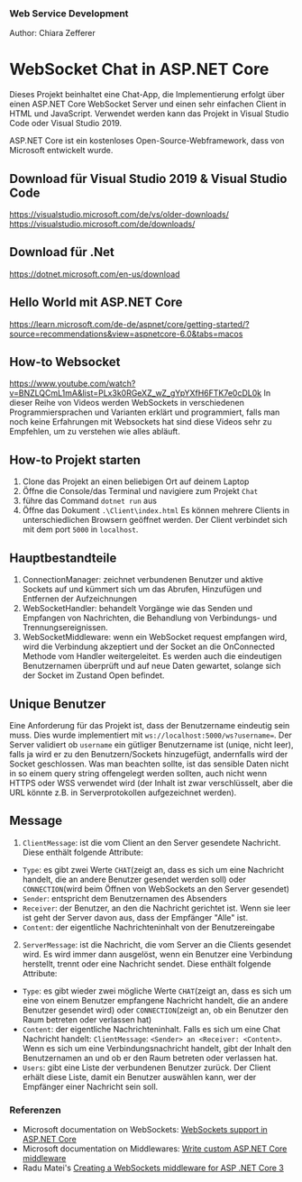 ### Web Service Development
Author: Chiara Zefferer


# WebSocket Chat in ASP.NET Core
Dieses Projekt beinhaltet eine Chat-App, die Implementierung erfolgt über einen ASP.NET Core WebSocket Server und einen sehr einfachen Client in HTML und JavaScript. Verwendet werden kann das Projekt in Visual Studio Code oder Visual Studio 2019.

ASP.NET Core ist ein kostenloses Open-Source-Webframework, dass von Microsoft entwickelt wurde.

## Download für Visual Studio 2019 & Visual Studio Code
https://visualstudio.microsoft.com/de/vs/older-downloads/
https://visualstudio.microsoft.com/de/downloads/

## Download für .Net
https://dotnet.microsoft.com/en-us/download

## Hello World mit ASP.NET Core
https://learn.microsoft.com/de-de/aspnet/core/getting-started/?source=recommendations&view=aspnetcore-6.0&tabs=macos

## How-to Websocket
https://www.youtube.com/watch?v=BNZLQCmL1mA&list=PLx3k0RGeXZ_wZ_gYpYXfH6FTK7e0cDL0k
In dieser Reihe von Videos werden WebSockets in verschiedenen Programmiersprachen und Varianten erklärt und programmiert, falls man noch keine Erfahrungen mit Websockets hat sind diese Videos sehr zu Empfehlen, um zu verstehen wie alles abläuft. 

## How-to Projekt starten
1. Clone das Projekt an einen beliebigen Ort auf deinem Laptop
2. Öffne die Console/das Terminal und navigiere zum Projekt `Chat`
3. führe das Command `dotnet run` aus
4. Öffne das Dokument `.\Client\index.html`
Es können mehrere Clients in unterschiedlichen Browsern geöffnet werden.
Der Client verbindet sich mit dem port `5000` in `localhost`.

## Hauptbestandteile
1. ConnectionManager: zeichnet verbundenen Benutzer und aktive Sockets auf und kümmert sich um das Abrufen, Hinzufügen und Entfernen der Aufzeichnungen
2. WebSocketHandler: behandelt Vorgänge wie das Senden und Empfangen von Nachrichten, die Behandlung von Verbindungs- und Trennungsereignissen.
3. WebSocketMiddleware: wenn ein WebSocket request empfangen wird, wird die Verbindung akzeptiert und der Socket an die OnConnected Methode vom Handler weitergeleitet. Es werden auch die eindeutigen Benutzernamen überprüft und auf neue Daten gewartet, solange sich der Socket im Zustand Open befindet. 

## Unique Benutzer
Eine Anforderung für das Projekt ist, dass der Benutzername eindeutig sein muss.
Dies wurde implementiert mit `ws://localhost:5000/ws?username=`. 
Der Server validiert ob  `username` ein gütliger Benutzername ist (uniqe, nicht leer), falls ja wird er zu den Benutzern/Sockets hinzugefügt, andernfalls wird der Socket geschlossen.
Was man beachten sollte, ist das sensible Daten nicht in so einem query string offengelegt werden sollten, auch nicht wenn HTTPS oder WSS verwendet wird (der Inhalt ist zwar verschlüsselt, aber die URL könnte z.B. in Serverprotokollen aufgezeichnet werden).

## Message
1. `ClientMessage`: ist die vom Client an den Server gesendete Nachricht. Diese enthält folgende Attribute:
 - `Type`: es gibt zwei Werte `CHAT`(zeigt an, dass es sich um eine Nachricht handelt, die an andere Benutzer gesendet werden soll) oder `CONNECTION`(wird beim Öffnen von WebSockets an den Server gesendet)
 - `Sender`: entspricht dem Benutzernamen des Absenders
 - `Receiver`: der Benutzer, an den die Nachricht gerichtet ist. Wenn sie leer ist geht der Server davon aus, dass der Empfänger "Alle" ist.
 - `Content`: der eigentliche Nachrichteninhalt von der Benutzereingabe
2. `ServerMessage`: ist die Nachricht, die vom Server an die Clients gesendet wird. Es wird immer dann ausgelöst, wenn ein Benutzer eine Verbindung herstellt, trennt oder eine Nachricht sendet. Diese enthält folgende Attribute:
 - `Type`: es gibt wieder zwei mögliche Werte `CHAT`(zeigt an, dass es sich um eine von einem Benutzer empfangene Nachricht handelt, die an andere Benutzer gesendet wird) oder `CONNECTION`(zeigt an, ob ein Benutzer den Raum betreten oder verlassen hat)
 - `Content`: der eigentliche Nachrichteninhalt. Falls es sich um eine Chat Nachricht handelt: `ClientMessage`: `<Sender> an <Receiver: <Content>`. Wenn es sich um eine Verbindungsnachricht handelt, gibt der Inhalt den Benutzernamen an und ob er den Raum betreten oder verlassen hat.
 - `Users`: gibt eine Liste der verbundenen Benutzer zurück. Der Client erhält diese Liste, damit ein Benutzer auswählen kann, wer der Empfänger einer Nachricht sein soll.

 ### Referenzen
- Microsoft documentation on WebSockets: [WebSockets support in ASP.NET Core](https://docs.microsoft.com/en-us/aspnet/core/fundamentals/websockets?view=aspnetcore-3.1)
- Microsoft documentation on Middlewares: [Write custom ASP.NET Core middleware
](https://docs.microsoft.com/en-us/aspnet/core/fundamentals/middleware/write?view=aspnetcore-3.1)
- Radu Matei's [Creating a WebSockets middleware for ASP .NET Core 3
](https://radu-matei.com/blog/aspnet-core-websockets-middleware/)